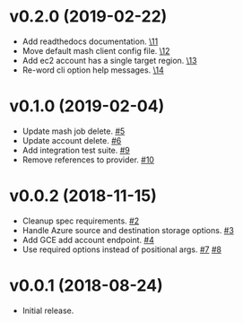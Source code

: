 v0.2.0 (2019-02-22)
===================

- Add readthedocs documentation.
  [\11](https://github.com/SUSE-Enceladus/mash/pull/11)
- Move default mash client config file.
  [\12](https://github.com/SUSE-Enceladus/mash/pull/12)
- Add ec2 account has a single target region.
  [\13](https://github.com/SUSE-Enceladus/mash/pull/13)
- Re-word cli option help messages.
  [\14](https://github.com/SUSE-Enceladus/mash/pull/14)

v0.1.0 (2019-02-04)
===================

- Update mash job delete.
  [\#5](https://github.com/SUSE-Enceladus/mash/pull/5)
- Update account delete.
  [\#6](https://github.com/SUSE-Enceladus/mash/pull/6)
- Add integration test suite.
  [\#9](https://github.com/SUSE-Enceladus/mash/pull/9)
- Remove references to provider.
  [\#10](https://github.com/SUSE-Enceladus/mash/pull/10)

v0.0.2 (2018-11-15)
===================

- Cleanup spec requirements.
  [\#2](https://github.com/SUSE-Enceladus/mash/pull/2)
- Handle Azure source and destination storage options.
  [\#3](https://github.com/SUSE-Enceladus/mash/pull/3)
- Add GCE add account endpoint.
  [\#4](https://github.com/SUSE-Enceladus/mash/pull/4)
- Use required options instead of positional args.
  [\#7](https://github.com/SUSE-Enceladus/mash/pull/7)
  [\#8](https://github.com/SUSE-Enceladus/mash/pull/8)

v0.0.1 (2018-08-24)
===================

- Initial release.

